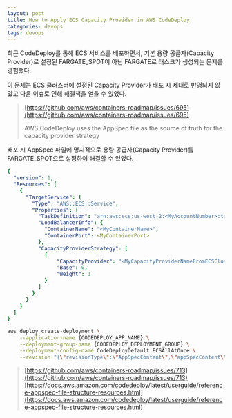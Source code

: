 ```yaml
---
layout: post
title: How to Apply ECS Capacity Provider in AWS CodeDeploy
categories: devops
tags: devops
---
```


최근 CodeDeploy를 통해 ECS 서비스를 배포하면서, 기본 용량 공급자(Capacity Provider)로 설정된 FARGATE_SPOT이 아닌 FARGATE로 태스크가 생성되는 문제를 경험했다.

이 문제는 ECS 클러스터에 설정된 Capacity Provider가 배포 시 제대로 반영되지 않았고 다음 이슈로 인해 해결책을 얻을 수 있었다.

> [https://github.com/aws/containers-roadmap/issues/695](https://github.com/aws/containers-roadmap/issues/695)
> 
> AWS CodeDeploy uses the AppSpec file as the source of truth for the capacity provider strategy

배포 시 AppSpec 파일에 명시적으로 용량 공급자(Capacity Provider)를 FARGATE_SPOT으로 설정하여 해결할 수 있었다.

```yml
{
  "version": 1,
  "Resources": [
    {
      "TargetService": {
        "Type": "AWS::ECS::Service",
        "Properties": {
          "TaskDefinition": "arn:aws:ecs:us-west-2:<MyAccountNumber>:task-definition/<MyTaskDefinitionName>:<MyTaskDefinitionVersion>",
          "LoadBalancerInfo": {
            "ContainerName": "<MyContainerName>",
            "ContainerPort": <MyContainerPort>
          },
          "CapacityProviderStrategy": [
            {
                "CapacityProvider": "<MyCapacityProviderNameFromECSCluster>",
            	"Base": 0,
                "Weight": 1
            }
          ]
        }
      }
    }
  ]
}
```

```sh
aws deploy create-deployment \
    --application-name {CODEDEPLOY_APP_NAME} \
    --deployment-group-name {CODEDEPLOY_DEPLOYMENT_GROUP} \
    --deployment-config-name CodeDeployDefault.ECSAllAtOnce \
    --revision "{\"revisionType\":\"AppSpecContent\",\"appSpecContent\":{\"content\":{APPSPEC_CONTENT}}}"
```

> [https://github.com/aws/containers-roadmap/issues/713](https://github.com/aws/containers-roadmap/issues/713)
> [https://docs.aws.amazon.com/codedeploy/latest/userguide/reference-appspec-file-structure-resources.html](https://docs.aws.amazon.com/codedeploy/latest/userguide/reference-appspec-file-structure-resources.html)